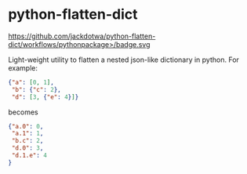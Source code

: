 # python-flatten-dict

https://github.com/jackdotwa/python-flatten-dict/workflows/pythonpackage>/badge.svg

Light-weight utility to flatten a nested json-like dictionary in python. For example:

```json
{"a": [0, 1],
 "b": {"c": 2},
 "d": [3, {"e": 4}]}
```
becomes

```json
{"a.0": 0,
 "a.1": 1,
 "b.c": 2,
 "d.0": 3,
 "d.1.e": 4
}
```
